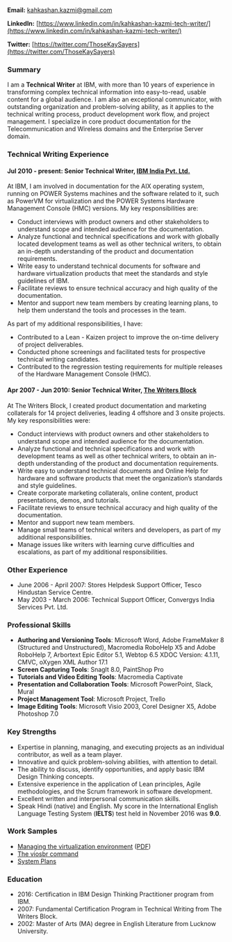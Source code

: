 **Email:** [kahkashan.kazmi@gmail.com](kahkashan.kazmi@gmail.com)

**LinkedIn:** [https://www.linkedin.com/in/kahkashan-kazmi-tech-writer/](https://www.linkedin.com/in/kahkashan-kazmi-tech-writer/)

**Twitter:** [https://twitter.com/ThoseKaySayers](https://twitter.com/ThoseKaySayers)

### Summary ###

I am a **Technical Writer** at IBM, with more than 10 years of experience in transforming complex technical information into easy-to-read, usable content for a global audience. I am also an exceptional communicator, with outstanding organization and problem-solving ability, as it applies to the technical writing process, product development work flow, and project management. I specialize in core product documentation for the Telecommunication and Wireless domains and the Enterprise Server domain.

### Technical Writing Experience ###


#### Jul 2010 - present: Senior Technical Writer, [IBM India Pvt. Ltd.](https://www.ibm.com/ibm/in/en/) ####

At IBM, I am involved in documentation for the AIX operating system, running on POWER Systems machines and the software related to it, such as PowerVM for virtualization and the POWER Systems Hardware Management Console (HMC) versions. My key responsibilities are:

- Conduct interviews with product owners and other stakeholders to understand scope and intended audience for the documentation.
- Analyze functional and technical specifications and work with globally located development teams as well as other technical writers, to obtain an in-depth understanding of the product and documentation requirements.
- Write easy to understand technical documents for software and hardware virtualization products that meet the standards and style guidelines of IBM.
- Facilitate reviews to ensure technical accuracy and high quality of the documentation.
- Mentor and support new team members by creating learning plans, to help them understand the tools and processes in the team.

As part of my additional responsibilities, I have:

- Contributed to a Lean - Kaizen project to improve the on-time delivery of project deliverables.
- Conducted phone screenings and facilitated tests for prospective technical writing candidates.
- Contributed to the regression testing requirements for multiple releases of the Hardware Management Console (HMC).


#### Apr 2007 - Jun 2010: Senior Technical Writer, [The Writers Block](http://www.twb.in/) ####

At The Writers Block, I created product documentation and marketing collaterals for 14 project deliveries, leading 4 offshore and 3 onsite projects. My key responsibilities were:

- Conduct interviews with product owners and other stakeholders to understand scope and intended audience for the documentation.
- Analyze functional and technical specifications and work with development teams as well as other technical writers, to obtain an in-depth understanding of the product and documentation requirements.
- Write easy to understand technical documents and Online Help for hardware and software products that meet the organization’s standards and style guidelines.
- Create corporate marketing collaterals, online content, product presentations, demos, and tutorials.
- Facilitate reviews to ensure technical accuracy and high quality of the documentation.
- Mentor and support new team members.
- Manage small teams of technical writers and developers, as part of my additional responsibilities.
- Manage issues like writers with learning curve difficulties and escalations, as part of my additional responsibilities.

### Other Experience ###

- June 2006 - April 2007: Stores Helpdesk Support Officer, Tesco Hindustan Service Centre.
- May 2003 - March 2006: Technical Support Officer, Convergys India Services Pvt. Ltd.

### Professional Skills ###

- **Authoring and Versioning Tools**: Microsoft Word, Adobe FrameMaker 8 (Structured and Unstructured), Macromedia RoboHelp X5 and Adobe RoboHelp 7, Arbortext Epic Editor 5.1, Webtop 6.5 XDOC Version: 4.1.11, CMVC, oXygen XML Author 17.1
- **Screen Capturing Tools**: SnagIt 8.0, PaintShop Pro
- **Tutorials and Video Editing Tools**: Macromedia Captivate
- **Presentation and Collaboration Tools**: Microsoft PowerPoint, Slack, Mural
- **Project Management Tool**: Microsoft Project, Trello
- **Image Editing Tools**: Microsoft Visio 2003, Corel Designer X5, Adobe Photoshop 7.0

### Key Strengths ###

- Expertise in planning, managing, and executing projects as an individual contributor, as well as a team player.
- Innovative and quick problem-solving abilities, with attention to detail.
- The ability to discuss, identify opportunities, and apply basic IBM Design Thinking concepts.
- Extensive experience in the application of Lean principles, Agile methodologies, and the Scrum framework in software development.
- Excellent written and interpersonal communication skills.
- Speak Hindi (native) and English. My score in the International English Language Testing System (**IELTS**) test held in November 2016 was **9.0**.


### Work Samples ##

- [Managing the virtualization environment](https://www.ibm.com/support/knowledgecenter/en/9119-MME/p8efd/p8efd_kickoff.htm) ([PDF](http://public.dhe.ibm.com/systems/power/docs/hw/p8/p8efd.pdf))
- [The viosbr command](https://www.ibm.com/support/knowledgecenter/en/8284-21A/p8hcg/p8hcg_viosbr.htm)
- [System Plans](https://www.ibm.com/support/knowledgecenter/9119-MHE/p8hc6/p8hc6_kickoff.htm)

### Education ###

- 2016: Certification in IBM Design Thinking Practitioner program from IBM.
- 2007: Fundamental Certification Program in Technical Writing from The Writers Block.
- 2002: Master of Arts (MA) degree in English Literature from Lucknow University.


